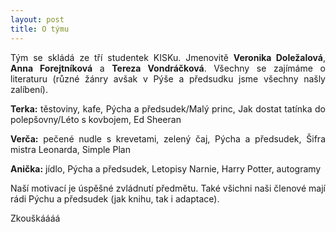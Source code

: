 ```yaml
---
layout: post
title: O týmu
---
```


<style type="text/css">
p {text-align: justify;} 
</style>

Tým se skládá ze tří studentek KISKu. Jmenovitě **Veronika Doležalová**, **Anna Forejtníková** a **Tereza Vondráčková**. Všechny se zajímáme o literaturu (různé žánry avšak v Pýše a předsudku jsme všechny našly zalíbení). 

**Terka:** těstoviny, kafe, Pýcha a předsudek/Malý princ, Jak dostat tatínka do polepšovny/Léto s kovbojem, Ed Sheeran

**Verča:** pečené nudle s krevetami, zelený čaj, Pýcha a předsudek, Šifra mistra Leonarda, Simple Plan

**Anička:** jídlo, Pýcha a předsudek, Letopisy Narnie, Harry Potter, autogramy

Naší motivací je úspěšné zvládnutí předmětu. Také všichni naši členové mají rádi Pýchu a předsudek (jak knihu, tak i adaptace). 

Zkouškáááá